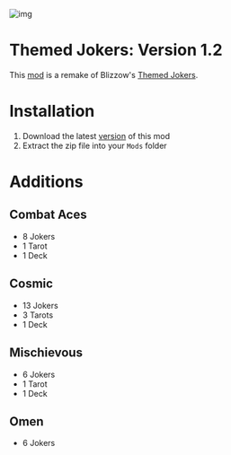 ![img](https://github.com/cerloCasa/Themed-Jokers/blob/4cebb1988b3bf9c7fe7b4b9a3547846cfcac22e3/assets/2x/modicon.png?raw=true)
# Themed Jokers: Version 1.2
This [mod](https://github.com/cerloCasa/Themed-Jokers/releases/tag/v1.2) is a remake of Blizzow's [Themed Jokers](https://github.com/BlizzowX/Balatro---Themed-Jokers).
# Installation
1. Download the latest [version](https://github.com/cerloCasa/Themed-Jokers/releases) of this mod
2. Extract the zip file into your `Mods` folder
# Additions
## Combat Aces
- 8 Jokers
- 1 Tarot
- 1 Deck
## Cosmic
- 13 Jokers
- 3 Tarots
- 1 Deck
## Mischievous
- 6 Jokers
- 1 Tarot
- 1 Deck
## Omen
- 6 Jokers
